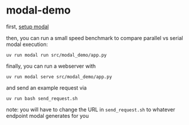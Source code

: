 # modal-demo

first, [setup modal](https://modal.com/docs/guide)

then, you can run a small speed benchmark to compare parallel vs serial modal execution:
```
uv run modal run src/modal_demo/app.py
```

finally, you can run a webserver with
```
uv run modal serve src/modal_demo/app.py
```
and send an example request via
```
uv run bash send_request.sh
```
note: you will have to change the URL in `send_request.sh` to whatever endpoint modal generates for you

